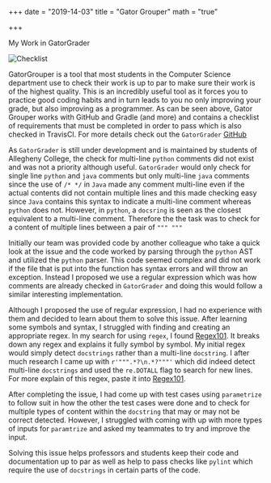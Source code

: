 +++
date = "2019-14-03"
title = "Gator Grouper"
math = "true"

+++

My Work in GatorGrader

![Checklist](/images/gatorgrader.png)

GatorGrouper is a tool that most students in the Computer Science department use to check their work is up to par to make sure their work is of the highest quality. This is an incredibly useful tool as it forces you to practice good coding habits and in turn leads to you no only improving your grade, but also improving as a programmer. As can be seen above, Gator Grouper works with GitHub and Gradle (and more) and contains a checklist of requirements that must be completed in order to pass which is also checked in TravisCI. For more details check out the `GatorGrader` [GitHub](https://github.com/GatorEducator/gatorgrader)


As `GatorGrader` is still under development and is maintained by students of Allegheny College, the check for multi-line `python` comments did not exist and was not a priority although useful. `GatorGrader` would only check for single line `python` and `java` comments but only multi-line `java` comments since the use of `/* */` in `Java` made any comment multi-line even if the actual contents did not contain multiple lines and this made checking easy since `Java` contains this syntax to indicate a multi-line comment whereas `python` does not. However, in `python`, a `docsring` is seen as the closest equivalent to a multi-line comment. Therefore the the task was to check for a content of multiple lines between a
pair of `""" """`

Initially our team was provided code by another colleague who take a quick look at the issue and the code worked by parsing through the `python` AST and utilized the `python` parser. This code seemed complex and did not work if the file that is put into the function has syntax errors and will throw an exception. Instead I proposed we use a regular expression which was how comments are already checked in `GatorGrader` and doing
this would follow a similar interesting implementation.

Although I proposed the use of regular expression, I had no experience with them and decided to learn about them to solve this issue. After learning some symbols and syntax, I struggled with finding and creating an appropriate regex. In my search for using `regex`, I found [Regex101](https://regex101.com/). It breaks down any regex and explains it fully symbol by symbol. My initial regex would simply detect `docstrings` rather than a multi-line `docstring`. I after much research I came up with `r'""".*?\n.*?"""'` which did indeed detect multi-line `docstrings` and used the `re.DOTALL` flag to search for new lines. For more explain of this regex, paste it into [Regex101](https://regex101.com/).

After completing the issue, I had come up with test cases using `parametrize` to follow suit in how
the other the test cases were done and to check for multiple types of content within the `docstring` that
may or may not be correct detected. However, I struggled with coming with up with more types of inputs for
`paramtrize` and asked my teammates to try and improve the input.

Solving this issue helps professors and students keep their code and documentation up to par as well as
help to pass checks like `pylint` which require the use of `docstrings` in certain parts of the code.




<!-- # h1 Heading
## h2 Heading
### h3 Heading
#### h4 Heading
##### h5 Heading
###### h6 Heading


---

**This is bold text**

__This is bold text__

*This is italic text*

_This is italic text_

~~Deleted text~~

This is text with inline math $\sum_{n=1}^{\infty} 2^{-n} = 1$ and with math blocks:

$$
\sum_{n=1}^{\infty} 2^{-n} = 1
$$

| Heading | Another heading |
| :----:  | :-------------: |
|  text   |      text       |
|  text   |      text       |
|  text   |      text       |

> Block quotes are
> written like so.
>
> They can span multiple paragraphs,
> if you like.

Some text, and some `code` and then a nice plain [link with title](https://github.com/davidhampgonsalves/davidhampgonsalves.com-hugo "title text!").

and then

+ Create a list by starting a line with `+`, `-`, or `*`
+ Sub-lists are made by indenting 2 spaces:
  - Marker character change forces new list start:
    * Ac tristique libero volutpat at
+ Very easy!

vs.

1. Lorem ipsum dolor sit amet
2. Consectetur adipiscing elit
3. Integer molestie lorem at massa

## Code

Inline `code`

``` js
var foo = function (bar) {
  return bar++;
};

console.log(foo(5));
``` -->
